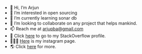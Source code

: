 - 👋 Hi, I’m Arjun
- 👀 I’m interested in open sourcing
- 🌱 I’m currently learning sonar db
- 💞️ I’m looking to collaborate on any project that helps mankind.
- 📫 Reach me at arjupba@gmail.com
- 📰 Click [here](https://stackoverflow.com/users/5349917/arjun-g-perambra) to go to my StackOverflow profile.
- 🚶🏽‍♂️ [Here](https://www.instagram.com/arjupba/) is my instagram page.
- 🌎 Click [here](https://arjupba.github.io/) for more.

<!---
arjupba/arjupba is a ✨ special ✨ repository because its `README.md` (this file) appears on your GitHub profile.
You can click the Preview link to take a look at your changes.
--->
